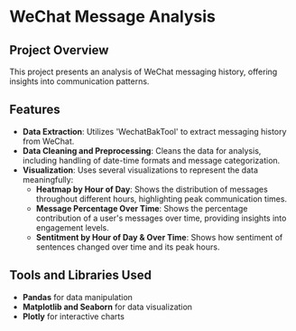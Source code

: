 # WeChat Message Analysis

## Project Overview
This project presents an analysis of WeChat messaging history, offering insights into communication patterns. 

## Features
- **Data Extraction**: Utilizes 'WechatBakTool' to extract messaging history from WeChat.
- **Data Cleaning and Preprocessing**: Cleans the data for analysis, including handling of date-time formats and message categorization.
- **Visualization**: Uses several visualizations to represent the data meaningfully:
  - **Heatmap by Hour of Day**: Shows the distribution of messages throughout different hours, highlighting peak communication times.
  - **Message Percentage Over Time**: Shows the percentage contribution of a user's messages over time, providing insights into engagement levels.
  - **Sentitment by Hour of Day & Over Time**: Shows how sentiment of sentences changed over time and its peak hours.

## Tools and Libraries Used
- **Pandas** for data manipulation
- **Matplotlib and Seaborn** for data visualization
- **Plotly** for interactive charts

